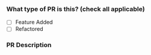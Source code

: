 ### What type of PR is this? (check all applicable)

- [ ] Feature Added
- [ ] Refactored

### PR Description